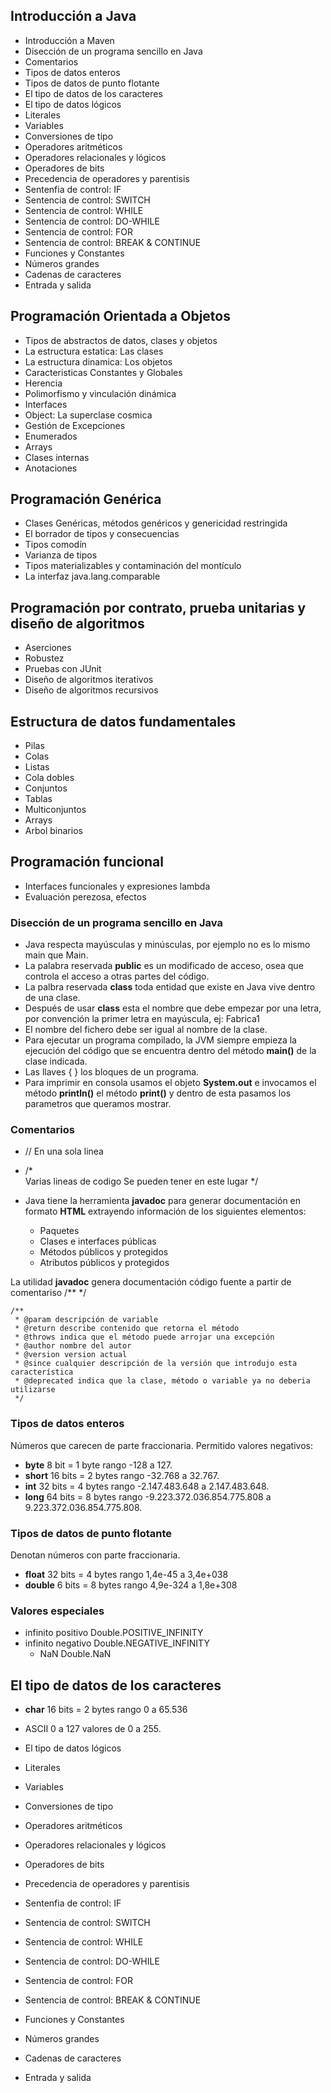 ## Introducción a Java

- Introducción a Maven
- Disección de un programa sencillo en Java
- Comentarios
- Tipos de datos enteros
- Tipos de datos de punto flotante
- El tipo de datos de los caracteres
- El tipo de datos lógicos
- Literales
- Variables
- Conversiones de tipo
- Operadores aritméticos
- Operadores relacionales y lógicos
- Operadores de bits
- Precedencia de operadores y parentisis
- Sentenfia de control: IF
- Sentencia de control: SWITCH
- Sentencia de control: WHILE
- Sentencia de control: DO-WHILE
- Sentencia de control: FOR
- Sentencia de control: BREAK & CONTINUE
- Funciones y Constantes
- Números grandes
- Cadenas de caracteres
- Entrada y salida

## Programación Orientada a Objetos

- Tipos de abstractos de datos, clases y objetos
- La estructura estatica: Las clases
- La estructura dinamica: Los objetos
- Caracteristicas Constantes y Globales
- Herencia
- Polimorfismo y vinculación dinámica
- Interfaces
- Object: La superclase cosmica
- Gestión de Excepciones
- Enumerados
- Arrays
- Clases internas
- Anotaciones

## Programación Genérica

- Clases Genéricas, métodos genéricos y genericidad restringida
- El borrador de tipos y consecuencias
- Tipos comodín
- Varianza de tipos
- Tipos materializables y contaminación del montículo
- La interfaz java.lang.comparable<T>

## Programación por contrato, prueba unitarias y diseño de algoritmos

- Aserciones
- Robustez
- Pruebas con JUnit
- Diseño de algoritmos iterativos
- Diseño de algoritmos recursivos

## Estructura de datos fundamentales

- Pilas
- Colas
- Listas
- Cola dobles
- Conjuntos
- Tablas
- Multiconjuntos
- Arrays
- Arbol binarios

## Programación funcional

- Interfaces funcionales y expresiones lambda
- Evaluación perezosa, efectos

### Disección de un programa sencillo en Java
- Java respecta mayúsculas y minúsculas, por ejemplo no es lo mismo main que Main.
- La palabra reservada **public** es un modificado de acceso, osea que controla el acceso a otras partes del código.
- La palbra reservada **class** toda entidad que existe en Java vive dentro de una clase.
- Después de usar **class** esta el nombre que debe empezar por una letra, por convención la primer letra en mayúscula, ej: Fabrica1
- El nombre del fichero debe ser igual al nombre de la clase.
- Para ejecutar un programa compilado, la JVM siempre empieza la ejecución del código que se encuentra dentro del método **main()** de la clase indicada.
- Las llaves { } los bloques de un programa.
- Para imprimir en consola usamos el objeto **System.out** e invocamos el método **println()** el método **print()** y dentro de esta pasamos los parametros que queramos mostrar.
  
### Comentarios

- // En una sola linea

- /*  
Varias lineas de codigo
Se pueden tener
en este lugar
*/

- Java tiene la herramienta **javadoc** para generar documentación en formato **HTML** extrayendo información de los siguientes elementos:
  - Paquetes
  - Clases e interfaces públicas
  - Métodos públicos y protegidos
  - Atributos públicos y protegidos

La utilidad **javadoc** genera documentación código fuente a partir de comentariso /** */
```
/**
 * @param descripción de variable
 * @return describe contenido que retorna el método
 * @throws indica que el método puede arrojar una excepción
 * @author nombre del autor
 * @version version actual
 * @since cualquier descripción de la versión que introdujo esta característica
 * @deprecated indica que la clase, método o variable ya no deberia utilizarse
 */
```

### Tipos de datos enteros
Números que carecen de parte fraccionaria. Permitido valores negativos:

- **byte** 8 bit = 1 byte rango -128 a 127.
- **short** 16 bits = 2 bytes rango -32.768 a 32.767.
- **int** 32 bits = 4 bytes rango -2.147.483.648 a 2.147.483.648.
- **long** 64 bits = 8 bytes rango -9.223.372.036.854.775.808 a 9.223.372.036.854.775.808. 


### Tipos de datos de punto flotante
Denotan números con parte fraccionaria.
- **float** 32 bits = 4 bytes rango 1,4e-45 a 3,4e+038
- **double** 6 bits = 8 bytes rango 4,9e-324 a 1,8e+308

### Valores especiales 
- infinito positivo   Double.POSITIVE_INFINITY
- infinito negativo Double.NEGATIVE_INFINITY
  - NaN    Double.NaN

## El tipo de datos de los caracteres
- **char** 16 bits = 2 bytes rango 0 a 65.536
- ASCII 0 a 127 valores de 0 a 255.

- El tipo de datos lógicos
- Literales
- Variables
- Conversiones de tipo
- Operadores aritméticos
- Operadores relacionales y lógicos
- Operadores de bits
- Precedencia de operadores y parentisis
- Sentenfia de control: IF
- Sentencia de control: SWITCH
- Sentencia de control: WHILE
- Sentencia de control: DO-WHILE
- Sentencia de control: FOR
- Sentencia de control: BREAK & CONTINUE
- Funciones y Constantes
- Números grandes
- Cadenas de caracteres
- Entrada y salida




